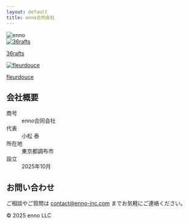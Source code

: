 ```yaml
---
layout: default
title: enno合同会社
---
```


<img src="/assets/images/enno-logo.png" alt="enno">

<div class="gallery">
  <div class="gallery-item">
    <a href="https://about.36rafts.com" target="_blank">
      <img src="/assets/images/36rafts.png" alt="36rafts">
      <div class="overlay"><p class="brand-name">36rafts</p></div>
    </a>
  </div>
  <div class="gallery-item">
    <a href="https://store.shopping.yahoo.co.jp/fleurdouce/" target="_blank">
      <img src="/assets/images/fleurdouce.png" alt="fleurdouce">
      <div class="overlay"><p class="brand-name">fleurdouce</p></div>
    </a>
  </div>
</div>

## 会社概要

<dl class="company-info">
  <dt>商号</dt>
  <dd>enno合同会社</dd>
  <dt>代表</dt>
  <dd>小松 泰</dd>
  <dt>所在地</dt>
  <dd>東京都調布市</dd>
  <dt>設立</dt>
  <dd>2025年10月</dd>
</dl>

<div class="contact">
  <h2>お問い合わせ</h2>
  <p>ご相談やご質問は <a href="mailto:contact@enno-inc.com">contact@enno-inc.com</a> までお気軽にご連絡ください。</p>
</div>

<footer>
  <p>© 2025 enno LLC</p>
</footer>
